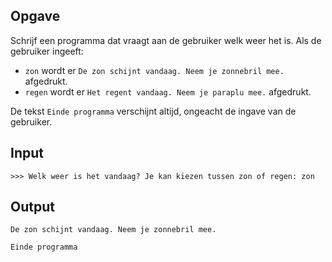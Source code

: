 ## Opgave

Schrijf een programma dat vraagt aan de gebruiker welk weer het is. Als de gebruiker ingeeft:
- `zon` wordt er `De zon schijnt vandaag. Neem je zonnebril mee.` afgedrukt.
- `regen` wordt er `Het regent vandaag. Neem je paraplu mee.` afgedrukt.

De tekst `Einde programma` verschijnt altijd, ongeacht de ingave van de gebruiker.

## Input

```
>>> Welk weer is het vandaag? Je kan kiezen tussen zon of regen: zon
```
## Output

```
De zon schijnt vandaag. Neem je zonnebril mee.

Einde programma
```
